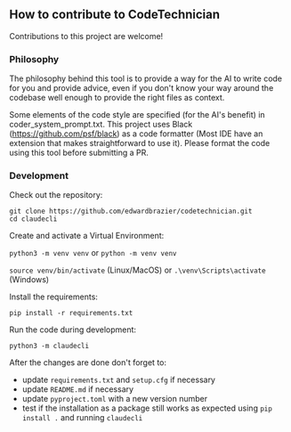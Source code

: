 ## How to contribute to CodeTechnician

Contributions to this project are welcome! 

### Philosophy

The philosophy behind this tool is to provide a way for the AI to write code for you and provide advice, even if you don't know your way around the codebase well enough to provide the right files as context.

Some elements of the code style are specified (for the AI's benefit) in coder_system_prompt.txt. This project uses Black (https://github.com/psf/black) as a code formatter (Most IDE have an extension that makes straightforward to use it). Please format the code using this tool before submitting a PR.

### Development

Check out the repository:
```
git clone https://github.com/edwardbrazier/codetechnician.git
cd claudecli
```

Create and activate a Virtual Environment:

`python3 -m venv venv` or `python -m venv venv`

`source venv/bin/activate` (Linux/MacOS) or `.\venv\Scripts\activate` (Windows)

Install the requirements:

`pip install -r requirements.txt`

Run the code during development:

`python3 -m claudecli`

After the changes are done don't forget to:

- update `requirements.txt` and `setup.cfg` if necessary
- update `README.md` if necessary
- update `pyproject.toml` with a new version number
- test if the installation as a package still works as expected using `pip install .` and running `claudecli`

